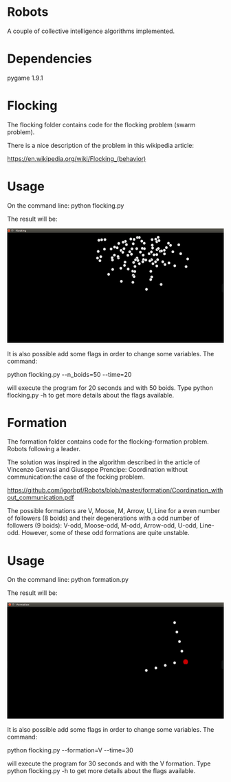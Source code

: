 # Robots
A couple of collective intelligence algorithms implemented.

# Dependencies

pygame 1.9.1

# Flocking

The flocking folder contains code for the flocking problem (swarm problem). 

There is a nice description of the problem in this wikipedia article:

https://en.wikipedia.org/wiki/Flocking_(behavior)

# Usage

On the command line:
python flocking.py

The result will be:

![alt tag](https://github.com/igorbpf/Robots/blob/master/images/flocking_demo.png)

It is also possible add some flags in order to change some variables. The command:

python flocking.py --n_boids=50 --time=20  

will execute the program for 20 seconds and with 50 boids. Type python flocking.py -h
to get more details about the flags available.

# Formation

The formation folder contains code for the flocking-formation problem. Robots following a leader.

The solution was inspired in the algorithm described in the article of Vincenzo Gervasi and 
Giuseppe Prencipe: Coordination without communication:the case of the focking problem.

https://github.com/igorbpf/Robots/blob/master/formation/Coordination_without_communication.pdf

The possible formations are V, Moose, M, Arrow, U, Line for a even number of followers (8 boids)
and their degenerations with a odd number of followers (9 boids): V-odd, Moose-odd, M-odd, Arrow-odd, U-odd,
Line-odd. However, some of these odd formations are quite unstable.


# Usage

On the command line:
python formation.py

The result will be:

![alt tag](https://github.com/igorbpf/Robots/blob/master/images/formation_demo.png)

It is also possible add some flags in order to change some variables. The command:

python flocking.py --formation=V --time=30  

will execute the program for 30 seconds and with the V formation. Type python flocking.py -h
to get more details about the flags available.





